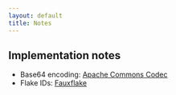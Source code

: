 ```yaml
---
layout: default
title: Notes
---
```


Implementation notes
--------------------

 - Base64 encoding: [Apache Commons Codec](http://commons.apache.org/proper/commons-codec/)
 - Flake IDs: [Fauxflake](https://github.com/rholder/fauxflake)

